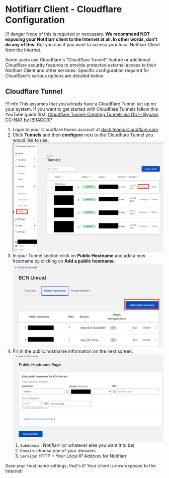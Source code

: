 # Notifiarr Client - Cloudflare Configuration

!!! danger
    None of this is required or necessary. **We recommend NOT exposing your
    Notifiarr client to the Internet at all. In other words, don't do any of this.**
    But you can if you want to access your local Notifiarr Client from the Internet.

Some users use Cloudflare's "Cloudflare Tunnel" feature or additional Cloudflare security
features to provide protected external access to their Notifiarr Client and other services.
Specific configuration required for Cloudflare's various options are detailed below.

## Cloudflare Tunnel

!!! info
    This assumes that you already have a Cloudflare Tunnel set up on your system.
    If you want to get started with Cloudflare Tunnels follow this YouTube guide first:
    [Cloudflare Tunnel: Creating Tunnels via GUI - Bypass CG-NAT by IBRACORP](https://www.youtube.com/watch?v=RUJy9fjoiy4)

1. Login to your Cloudflare teams account at [dash.teams.Cloudflare.com](https://dash.teams.Cloudflare.com/)
1. Click **Tunnels** and then **configure** next to the Cloudflare Tunnel you would like to use.
    ![cf-tunnel-configure_sm2.png](../../assets/screenshots/client/cf-tunnel-configure_sm2.png)
1. In your Tunnel section click on **Public Hostname** and add a new hostname by clicking on **Add a public hostname**.
    ![cf-tunnel-configure_publichostname.png](../../assets/screenshots/client/cf-tunnel-configure_publichostname.png)
1. Fill in the public hostname information on the next screen.
    ![cf-tunnel-configure_hostnamepage.png](../../assets/screenshots/client/cf-tunnel-configure_hostnamepage.png)
    1. `Subdomain`: Notifiarr (or whatever else you want it to be)
    1. `Domain`: choose one of your domains
    1. `Service`: HTTP + Your Local IP Address for Notifiarr

Save your host name settings, that's it! Your client is now exposed to the Internet!
